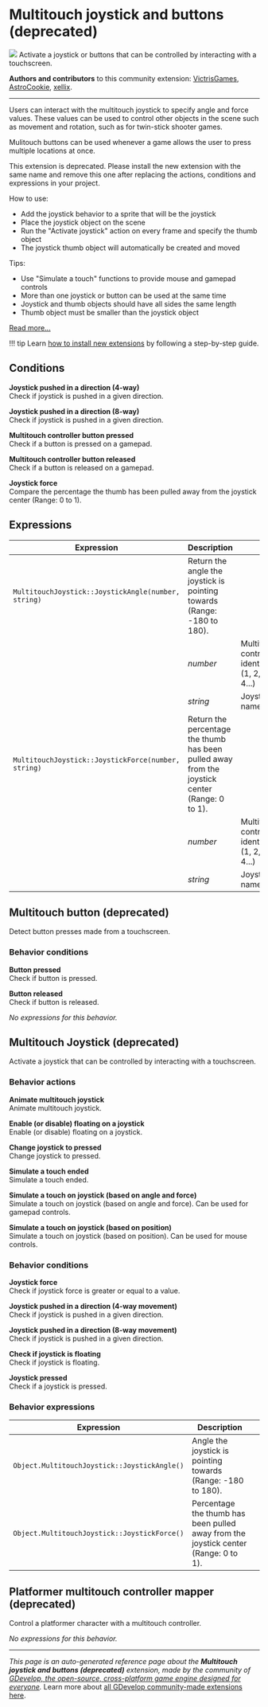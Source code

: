 # Multitouch joystick and buttons (deprecated)

<img src="https://resources.gdevelop-app.com/assets/Icons/Line Hero Pack/Master/SVG/Videogames/Videogames_controller_joystick_arrows_direction.svg" class="extension-icon"></img>
Activate a joystick or buttons that can be controlled by interacting with a touchscreen.

**Authors and contributors** to this community extension: [VictrisGames](https://gd.games/VictrisGames), [AstroCookie](https://gd.games/AstroCookie), [xellix](https://gd.games/xellix).

---

Users can interact with the multitouch joystick to specify angle and force values.  These values can be used to control other objects in the scene such as movement and rotation, such as for twin-stick shooter games.

Mulitouch buttons can be used whenever a game allows the user to press multiple locations at once.

This extension is deprecated. Please install the new extension with the same name and remove this one after replacing the actions, conditions and expressions in your project.

How to use:


- Add the joystick behavior to a sprite that will be the joystick 
- Place the joystick object on the scene
- Run the "Activate joystick" action on every frame and specify the thumb object
- The joystick thumb object will automatically be created and moved

Tips:


- Use "Simulate a touch" functions to provide mouse and gamepad controls
- More than one joystick or button can be used at the same time
- Joystick and thumb objects should have all sides the same length
- Thumb object must be smaller than the joystick object

[Read more...](https://wiki.gdevelop.io/gdevelop5/extensions/multitouch-joystick/setup)

!!! tip
    Learn [how to install new extensions](/gdevelop5/extensions/search) by following a step-by-step guide.

## Conditions

**Joystick pushed in a direction (4-way)**  
Check if joystick is pushed in a given direction.

**Joystick pushed in a direction (8-way)**  
Check if joystick is pushed in a given direction.

**Multitouch controller button pressed**  
Check if a button is pressed on a gamepad.

**Multitouch controller button released**  
Check if a button is released on a gamepad.

**Joystick force**  
Compare the percentage the thumb has been pulled away from the joystick center (Range: 0 to 1).

## Expressions

| Expression | Description |  |
|-----|-----|-----|
| `MultitouchJoystick::JoystickAngle(number, string)` | Return the angle the joystick is pointing towards (Range: -180 to 180). ||
| | _number_ | Multitouch controller identifier (1, 2, 3, 4...) |
| | _string_ | Joystick name |
| `MultitouchJoystick::JoystickForce(number, string)` | Return the percentage the thumb has been pulled away from the joystick center (Range: 0 to 1). ||
| | _number_ | Multitouch controller identifier (1, 2, 3, 4...) |
| | _string_ | Joystick name |

## Multitouch button (deprecated) 

Detect button presses made from a touchscreen. 

### Behavior conditions

**Button pressed**  
Check if button is pressed.

**Button released**  
Check if button is released.

_No expressions for this behavior._


## Multitouch Joystick (deprecated) 

Activate a joystick that can be controlled by interacting with a touchscreen. 

### Behavior actions

**Animate multitouch joystick**  
Animate multitouch joystick.

**Enable (or disable) floating on a joystick**  
Enable (or disable) floating on a joystick.

**Change joystick to pressed**  
Change joystick to pressed.

**Simulate a touch ended**  
Simulate a touch ended.

**Simulate a touch on joystick (based on angle and force)**  
Simulate a touch on joystick (based on angle and force).  Can be used for gamepad controls.

**Simulate a touch on joystick (based on position)**  
Simulate a touch on joystick (based on position).  Can be used for mouse controls.

### Behavior conditions

**Joystick force**  
Check if joystick force is greater or equal to a value.

**Joystick pushed in a direction (4-way movement)**  
Check if joystick is pushed in a given direction.

**Joystick pushed in a direction (8-way movement)**  
Check if joystick is pushed in a given direction.

**Check if joystick is floating**  
Check if joystick is floating.

**Joystick pressed**  
Check if a joystick is pressed.

### Behavior expressions

| Expression | Description |  |
|-----|-----|-----|
| `Object.MultitouchJoystick::JoystickAngle()` | Angle the joystick is pointing towards (Range: -180 to 180). ||
| `Object.MultitouchJoystick::JoystickForce()` | Percentage the thumb has been pulled away from the joystick center (Range: 0 to 1). ||

## Platformer multitouch controller mapper (deprecated) 

Control a platformer character with a multitouch controller. 

_No expressions for this behavior._


---

*This page is an auto-generated reference page about the **Multitouch joystick and buttons (deprecated)** extension, made by the community of [GDevelop, the open-source, cross-platform game engine designed for everyone](https://gdevelop.io/).* Learn more about [all GDevelop community-made extensions here](/gdevelop5/extensions).